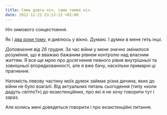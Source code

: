 ```yaml
---
title: Сама довга ніч, сама темна ніч
date: 2022-12-21 23:13:13 +02:00
---
```


Ніч зимового сонцестояння.

Як і [два роки тому][1], я дивлюсь у вікно. Думаю. І думки в мене геть інші.

_Доповнення від 26 грудня._ За час війни у мене значно змінилося розуміння, що я вважаю бажаним рівнем контролю над власним життям. Я все ще мрію про досягнення певного рівня внутрішньої та зовнішньої впорядкованності, але я вже бачу, наскільки примарні ці прагнення.

Натомість левову частину моїх думок займає різна дичина, яких до війни не було взагалі. Від актуальних питань сьогодення (типу «коли дадуть світло?») до екзистенційних, про які я не хочу говорити тут і зараз.

Але колись мені доведеться говорити і про екзистенційні питання.

[1]: https://kastaneda.kiev.ua/2020/12/22/solstice.html
